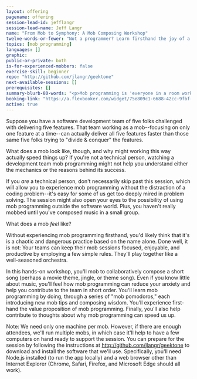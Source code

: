 ```yaml
---
layout: offering
pagename: offering
session-lead-id: jefflangr
session-lead-name: Jeff Langr
name: "From Mob to Symphony: A Mob Composing Workshop"
twelve-words-or-fewer: "Not a programmer? Learn firsthand the joy of a PubMob. Come compose with us."
topics: [mob programming]
languages: []
graphic: 
public-or-private: both
is-for-experienced-mobbers: false
exercise-skill: beginner
repo: "http://github.com/jlangr/geektone"
next-available-sessions: []
prerequisites: []
summary-blurb-80-words: "<p>Mob programming is 'everyone in a room working on the same thing at the same time,' per Woody Zuill. Outrageous! Yet teams find mob programming a fun way to collaboratively build and deliver high-quality software. Some teams even say they go faster.</p><p>In this session, we'll mob to collaboratively compose a short song. Even if you know little about music, you'll feel firsthand how participating in a mob can reduce your anxiety and help you contribute quickly.</p>"
booking-link: "https://a.flexbooker.com/widget/75e809c1-6688-42cc-9fbf-77b001c15991?serviceIds=39116"
active: true
---
```

Suppose you have a software development team of five folks challenged with delivering five features. That team working as a mob--focusing on only one feature at a time--can actually deliver all five features faster than those same five folks trying to "divide & conquer" the features.

What does a mob look like, though, and why might working this way actually speed things up? If you're not a technical person, watching a development team mob programming might not help you understand either the mechanics or the reasons behind its success.

If you *are* a technical person, don't necessarily skip past this session, which will allow you to experience mob programming without the distraction of a coding problem--it's easy for some of us get too deeply mired in problem solving. The session might also open your eyes to the possibility of using mob programming outside the software world. Plus, you haven't really mobbed until you've composed music in a small group.

What does a mob *feel* like?

Without experiencing mob programming firsthand, you'd likely think that it's is a chaotic and dangerous practice based on the name alone. Done well, it is not: Your teams can keep their mob sessions focused, enjoyable, and productive by employing a few simple rules. They'll play together like a well-seasoned orchestra.

In this hands-on workshop, you'll mob to collaboratively compose a short song (perhaps a movie theme, jingle, or theme song). Even if you know little about music, you'll feel how mob programming can reduce your anxiety and help you contribute to the team in short order. You'll learn mob programming by doing, through a series of "mob pomodoros," each introducing new mob tips and composing wisdom. You’ll experience first-hand the value proposition of mob programming. Finally, you'll also help contribute to thoughts about why mob programming can speed us up.

Note: We need only one machine per mob. However, if there are enough attendees, we'll run multiple mobs, in which case it'll help to have a few computers on hand ready to support the session. You can prepare for the session by following the instructions at http://github.com/jlangr/geektone to download and install the software that we'll use. Specifically, you'll need Node.js installed (to run the app locally) and a web browser other than Internet Explorer (Chrome, Safari, Firefox, and Microsoft Edge should all work).
